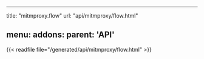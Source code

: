 
---
title: "mitmproxy.flow"
url: "api/mitmproxy/flow.html"

menu:
    addons:
        parent: 'API'
---

{{< readfile file="/generated/api/mitmproxy/flow.html" >}}
